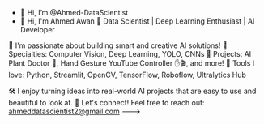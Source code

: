 - 👋 Hi, I’m @Ahmed-DataScientist
- 👋 Hi, I'm Ahmed Awan
🎯 Data Scientist | Deep Learning Enthusiast | AI Developer

🚀 I'm passionate about building smart and creative AI solutions!
🔹 Specialties: Computer Vision, Deep Learning, YOLO, CNNs
🔹 Projects: AI Plant Doctor 🌱, Hand Gesture YouTube Controller ✋🎬, and more!
🔹 Tools I love: Python, Streamlit, OpenCV, TensorFlow, Roboflow, Ultralytics Hub

🛠️ I enjoy turning ideas into real-world AI projects that are easy to use and beautiful to look at.
💬 Let's connect! Feel free to reach out: ahmeddatascientist2@gmail.com
--->
